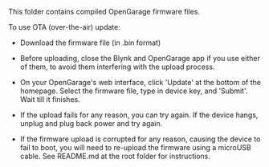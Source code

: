 This folder contains compiled OpenGarage firmware files.

To use OTA (over-the-air) update:

* Download the firmware file (in .bin format)

* Before uploading, close the Blynk and OpenGarage app if 
  you use either of them, to avoid them interfering with
  the upload process.
  
* On your OpenGarage's web interface, click 'Update' at 
  the bottom of the homepage. Select the firmware file,
  type in device key, and 'Submit'. Wait till it finishes.
  
* If the upload fails for any reason, you can try again.
  If the device hangs, unplug and plug back power and
  try again.
  
* If the firmware upload is corrupted for any reason,
  causing the device to fail to boot, you will need to
  re-upload the firmware using a microUSB cable. See
  README.md at the root folder for instructions.
